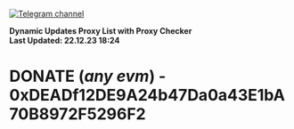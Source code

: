 [![Telegram channel](https://img.shields.io/endpoint?url=https://runkit.io/damiankrawczyk/telegram-badge/branches/master?url=https://t.me/n4z4v0d)](https://t.me/n4z4v0d) 

**Dynamic Updates Proxy List with Proxy Checker**  
**Last Updated: 22.12.23 18:24**

# DONATE (_any evm_) - 0xDEADf12DE9A24b47Da0a43E1bA70B8972F5296F2
